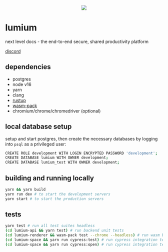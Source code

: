 <div align="center">
<image src="https://raw.githubusercontent.com/D3PSI/lumium/develop/lumium-space/public/logo/svg/Color logo with background.svg"></image>
</div>

# lumium
next level docs - the end-to-end secure, shared productivity platform

[discord](https://discord.gg/fCyzDzhvd4)

## dependencies
- postgres
- node v16
- yarn
- clang
- [rustup](https://rustup.rs/)
- [wasm-pack](https://rustwasm.github.io/wasm-pack/installer/)
- chromium/chrome/chromedriver (optional)

## local database setup
setup and start postgres, then create the necessary databases by logging into `psql` as a privileged user:

```bash
CREATE ROLE development WITH LOGIN ENCRYPTED PASSWORD 'development';
CREATE DATABASE lumium WITH OWNER development;
CREATE DATABASE lumium_test WITH OWNER development;
```

## building and running locally
```bash
yarn && yarn build
yarn run dev # to start the development servers
yarn start # to start the production servers
```

## tests
```bash
yarn test # run all test suites headless
(cd lumium-api && yarn test) # run backend unit tests
(cd lumium-renderer && wasm-pack test --chrome --headless) # run wasm browser tests
(cd lumium-space && yarn run cypress:test) # run cypress integration tests headless
(cd lumium-space && yarn run cypress:open) # run cypress integration tests headed
```

